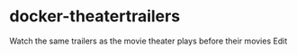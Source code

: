 # docker-theatertrailers
Watch the same trailers as the movie theater plays before their movies Edit

